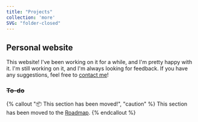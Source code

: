 ```yaml
---
title: "Projects"
collection: 'more'
SVG: "folder-closed"
---
```


## Personal website
This website! I've been working on it for a while, and I'm pretty happy with it. I'm still working on it, and I'm always looking for feedback. If you have any suggestions, feel free to [contact me](/contact)!
<s>
### To-do
</s>

{% callout ":package: This section has been moved!", "caution" %}
This section has been moved to the [Roadmap](/roadmap).
{% endcallout %}
